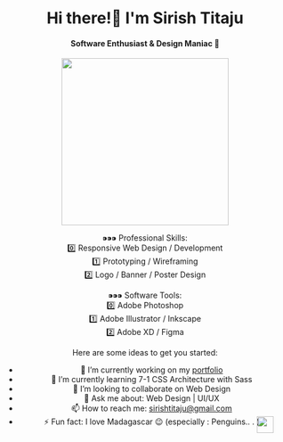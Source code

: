 ### 

<!--
**sirishtitaju/sirishtitaju** is a ✨ _special_ ✨ repository because its `README.md` (this file) appears on your GitHub profile.

Here are some ideas to get you started:

- 🔭 I’m currently working on ...
- 🌱 I’m currently learning ...
- 👯 I’m looking to collaborate on ...
- 🤔 I’m looking for help with ...
- 💬 Ask me about ...
- 📫 How to reach me: ...
- 😄 Pronouns: ...
- ⚡ Fun fact: ...
-->
<!-- height:50vh; display:flex; justify-content:center; align-items:center -->
<body align="center">
<h1 style="text-align:center">Hi there!👋 I'm Sirish Titaju</h1>
<h4>Software Enthusiast & Design Maniac 👹 </h4>
<img width="300" src="https://cdn2.f-cdn.com/files/download/145365493/MadgascarF.png"></img>

⁍⁍⁍ Professional Skills: <br/>
0️⃣ Responsive Web Design / Development  <br/>
1️⃣ Prototyping / Wireframing  <br/>
2️⃣ Logo / Banner / Poster Design  <br/>
 
⁍⁍⁍ Software Tools:  <br/>
0️⃣ Adobe Photoshop  <br/>
1️⃣ Adobe Illustrator / Inkscape  <br/>
2️⃣ Adobe XD / Figma


Here are some ideas to get you started:
- 🔭 I’m currently working on my <a href="http://sirishtitaju.com.np/" target="_blank">portfolio</a>
- 🌱 I’m currently learning 7-1 CSS Architecture with Sass
- 👯 I’m looking to collaborate on Web Design
- 💬 Ask me about: Web Design | UI/UX 
- 📫 How to reach me: sirishtitaju@gmail.com
- ⚡ Fun fact: I love Madagascar 😉 (especially : Penguins..
. <img width="30" style="position:absolute;" src ="https://media.giphy.com/media/Cmr1OMJ2FN0B2/giphy.gif" style="text-align:center"/> )
</span>
</body>
